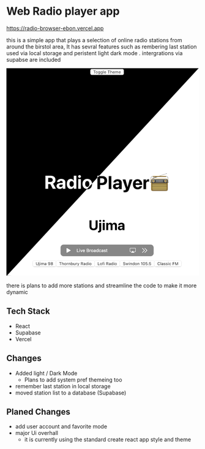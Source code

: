 # Web Radio player app

https://radio-browser-ebon.vercel.app

this is a simple app that plays a selection of online radio stations from around the birstol area, It has sevral features such as rembering last station used via local storage and peristent light dark mode . intergrations via supabse are included 


![Alt text](image-1.png)

there is plans to add more stations and streamline the code to make it more dynamic 

## Tech Stack

- React
- Supabase
- Vercel

## Changes 

- Added light / Dark Mode 
    -   Plans to add system pref themeing too 
- remember last station in local storage 
- moved station list to a database (Supabase)

## Planed Changes 


- add user account and favorite mode 
- major Ui overhall 
    -   it is currently using the standard create react app style and theme  
